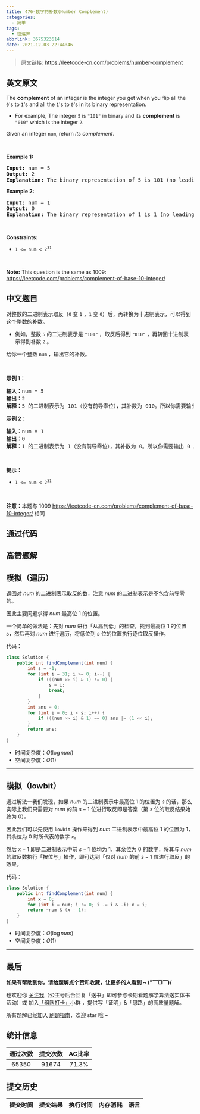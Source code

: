 ```yaml
---
title: 476-数字的补数(Number Complement)
categories:
  - 简单
tags:
  - 位运算
abbrlink: 3675323614
date: 2021-12-03 22:44:46
---
```


> 原文链接: https://leetcode-cn.com/problems/number-complement


## 英文原文
<div><p>The <strong>complement</strong> of an integer is the integer you get when you flip all the <code>0</code>&#39;s to <code>1</code>&#39;s and all the <code>1</code>&#39;s to <code>0</code>&#39;s in its binary representation.</p>

<ul>
	<li>For example, The integer <code>5</code> is <code>&quot;101&quot;</code> in binary and its <strong>complement</strong> is <code>&quot;010&quot;</code> which is the integer <code>2</code>.</li>
</ul>

<p>Given an integer <code>num</code>, return <em>its complement</em>.</p>

<p>&nbsp;</p>
<p><strong>Example 1:</strong></p>

<pre>
<strong>Input:</strong> num = 5
<strong>Output:</strong> 2
<strong>Explanation:</strong> The binary representation of 5 is 101 (no leading zero bits), and its complement is 010. So you need to output 2.
</pre>

<p><strong>Example 2:</strong></p>

<pre>
<strong>Input:</strong> num = 1
<strong>Output:</strong> 0
<strong>Explanation:</strong> The binary representation of 1 is 1 (no leading zero bits), and its complement is 0. So you need to output 0.
</pre>

<p>&nbsp;</p>
<p><strong>Constraints:</strong></p>

<ul>
	<li><code>1 &lt;= num &lt; 2<sup>31</sup></code></li>
</ul>

<p>&nbsp;</p>
<p><strong>Note:</strong> This question is the same as 1009: <a href="https://leetcode.com/problems/complement-of-base-10-integer/" target="_blank">https://leetcode.com/problems/complement-of-base-10-integer/</a></p>
</div>

## 中文题目
<div><p>对整数的二进制表示取反（<code>0</code> 变 <code>1</code> ，<code>1</code> 变 <code>0</code>）后，再转换为十进制表示，可以得到这个整数的补数。</p>

<ul>
	<li>例如，整数 <code>5</code> 的二进制表示是 <code>"101"</code> ，取反后得到 <code>"010"</code> ，再转回十进制表示得到补数 <code>2</code> 。</li>
</ul>

<p>给你一个整数 <code>num</code> ，输出它的补数。</p>

<p>&nbsp;</p>

<ol>
</ol>

<p><strong>示例 1：</strong></p>

<pre>
<strong>输入：</strong>num = 5
<strong>输出：</strong>2
<strong>解释：</strong>5 的二进制表示为 101（没有前导零位），其补数为 010。所以你需要输出 2 。
</pre>

<p><strong>示例 2：</strong></p>

<pre>
<strong>输入：</strong>num = 1
<strong>输出：</strong>0
<strong>解释：</strong>1 的二进制表示为 1（没有前导零位），其补数为 0。所以你需要输出 0 。
</pre>

<p>&nbsp;</p>

<p><strong>提示：</strong></p>

<ul>
	<li><code>1 &lt;= num &lt; 2<sup>31</sup></code></li>
</ul>

<p>&nbsp;</p>

<p><strong>注意：</strong>本题与 1009 <a href="https://leetcode-cn.com/problems/complement-of-base-10-integer/">https://leetcode-cn.com/problems/complement-of-base-10-integer/</a> 相同</p>
</div>

## 通过代码
<RecoDemo>
</RecoDemo>


## 高赞题解
## 模拟（遍历）

返回对 $num$ 的二进制表示取反的数，注意 $num$ 的二进制表示是不包含前导零的。

因此主要问题求得 $num$ 最高位 $1$ 的位置。

一个简单的做法是：先对 $num$ 进行「从高到低」的检查，找到最高位 $1$ 的位置 $s$，然后再对 $num$ 进行遍历，将低位到 $s$ 位的位置执行逐位取反操作。

代码：
```Java []
class Solution {
    public int findComplement(int num) {
        int s = -1;
        for (int i = 31; i >= 0; i--) {
            if (((num >> i) & 1) != 0) {
                s = i;
                break;
            }
        }
        int ans = 0;
        for (int i = 0; i < s; i++) {
            if (((num >> i) & 1) == 0) ans |= (1 << i);
        }
        return ans;
    }
}
```
* 时间复杂度：$O(\log{num})$
* 空间复杂度：$O(1)$

---

## 模拟（lowbit）

通过解法一我们发现，如果 $num$ 的二进制表示中最高位 $1$ 的位置为 $s$ 的话，那么实际上我们只需要对 $num$ 的前 $s - 1$ 位进行取反即是答案（第 $s$ 位的取反结果始终为 $0$）。

因此我们可以先使用 `lowbit` 操作来得到 $num$ 二进制表示中最高位 $1$ 的位置为 $1$，其余位为 $0$ 时所代表的数字 $x$。

然后 $x - 1$ 即是二进制表示中前 $s - 1$ 位均为 $1$，其余位为 $0$ 的数字，将其与 $num$ 的取反数执行「按位与」操作，即可达到「仅对 $num$ 的前 $s - 1$ 位进行取反」的效果。

代码：
```Java []
class Solution {
    public int findComplement(int num) {
        int x = 0;
        for (int i = num; i != 0; i -= i & -i) x = i;
        return ~num & (x - 1);
    }
}
```
* 时间复杂度：$O(\log{num})$
* 空间复杂度：$O(1)$


---

## 最后

**如果有帮助到你，请给题解点个赞和收藏，让更多的人看到 ~ ("▔□▔)/**

也欢迎你 [关注我](https://oscimg.oschina.net/oscnet/up-19688dc1af05cf8bdea43b2a863038ab9e5.png)（公主号后台回复「送书」即可参与长期看题解学算法送实体书活动）或 加入[「组队打卡」](https://leetcode-cn.com/u/ac_oier/)小群 ，提供写「证明」&「思路」的高质量题解。

所有题解已经加入 [刷题指南](https://github.com/SharingSource/LogicStack-LeetCode/wiki)，欢迎 star 哦 ~ 

## 统计信息
| 通过次数 | 提交次数 | AC比率 |
| :------: | :------: | :------: |
|    65350    |    91674    |   71.3%   |

## 提交历史
| 提交时间 | 提交结果 | 执行时间 |  内存消耗  | 语言 |
| :------: | :------: | :------: | :--------: | :--------: |
